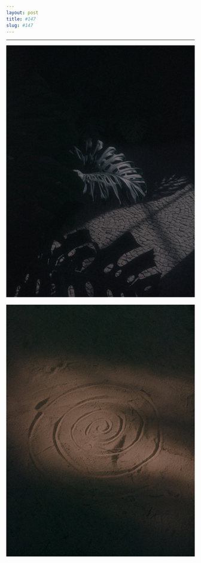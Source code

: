 ```yaml
---
layout: post
title: #147
slug: #147
---
```

---
<p class="description" style="text-align: justify;">
<img src="/assets/snapshots-danilo-luna-1.jpg" />
<br>
<br>
<img src="/assets/snapshots-danilo-luna-2.jpg" />
